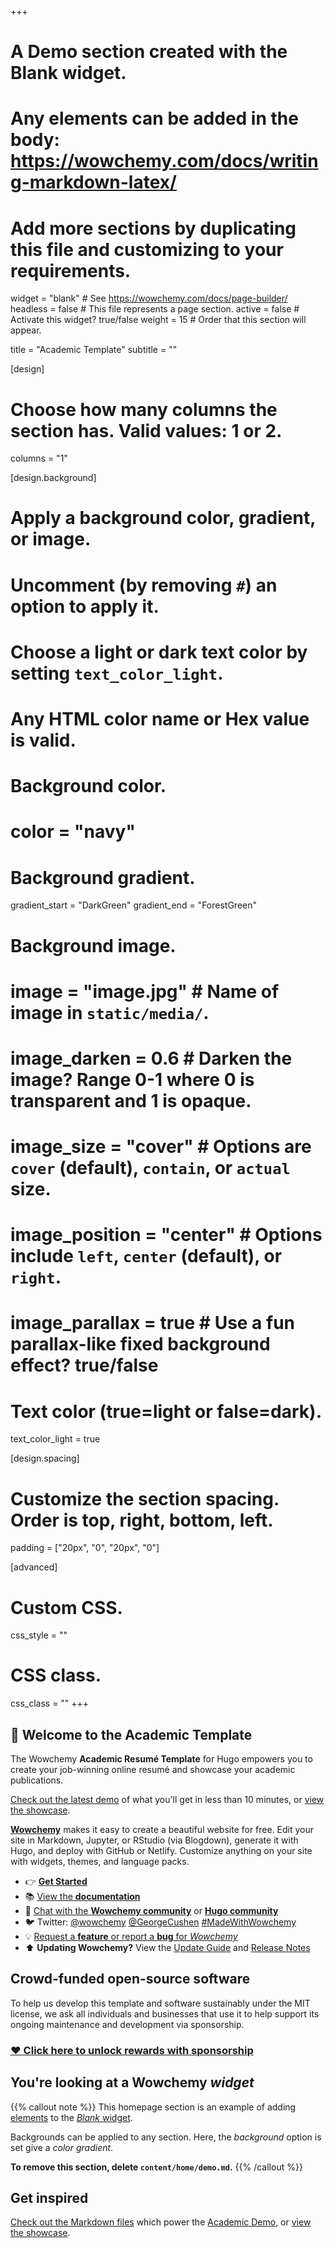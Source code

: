 +++
 # A Demo section created with the Blank widget.
 # Any elements can be added in the body: https://wowchemy.com/docs/writing-markdown-latex/
 # Add more sections by duplicating this file and customizing to your requirements.

 widget = "blank"  # See https://wowchemy.com/docs/page-builder/
 headless = false  # This file represents a page section.
 active = false  # Activate this widget? true/false
 weight = 15  # Order that this section will appear.

 title = "Academic Template"
 subtitle = ""

 [design]
   # Choose how many columns the section has. Valid values: 1 or 2.
   columns = "1"

 [design.background]
   # Apply a background color, gradient, or image.
   #   Uncomment (by removing `#`) an option to apply it.
   #   Choose a light or dark text color by setting `text_color_light`.
   #   Any HTML color name or Hex value is valid.

   # Background color.
   # color = "navy"

   # Background gradient.
   gradient_start = "DarkGreen"
   gradient_end = "ForestGreen"

   # Background image.
   # image = "image.jpg"  # Name of image in `static/media/`.
   # image_darken = 0.6  # Darken the image? Range 0-1 where 0 is transparent and 1 is opaque.
   # image_size = "cover"  #  Options are `cover` (default), `contain`, or `actual` size.
   # image_position = "center"  # Options include `left`, `center` (default), or `right`.
   # image_parallax = true  # Use a fun parallax-like fixed background effect? true/false

   # Text color (true=light or false=dark).
   text_color_light = true

 [design.spacing]
   # Customize the section spacing. Order is top, right, bottom, left.
   padding = ["20px", "0", "20px", "0"]

 [advanced]
  # Custom CSS. 
  css_style = ""

  # CSS class.
  css_class = ""
 +++

 ## 👋 Welcome to the Academic Template

 The Wowchemy **Academic Resumé Template** for Hugo empowers you to create your job-winning online resumé and showcase your academic publications.

 [Check out the latest demo](https://academic-demo.netlify.app) of what you'll get in less than 10 minutes, or [view the showcase](https://wowchemy.com/user-stories/).

 [**Wowchemy**](https://wowchemy.com) makes it easy to create a beautiful website for free. Edit your site in Markdown, Jupyter, or RStudio (via Blogdown), generate it with Hugo, and deploy with GitHub or Netlify. Customize anything on your site with widgets, themes, and language packs.

 - 👉 [**Get Started**](https://wowchemy.com/docs/install/)
 - 📚 [View the **documentation**](https://wowchemy.com/docs/)
 - 💬 [Chat with the **Wowchemy community**](https://discord.gg/z8wNYzb) or [**Hugo community**](https://discourse.gohugo.io)
 - 🐦 Twitter: [@wowchemy](https://twitter.com/wowchemy) [@GeorgeCushen](https://twitter.com/GeorgeCushen) [#MadeWithWowchemy](https://twitter.com/search?q=(%23MadeWithWowchemy%20OR%20%23MadeWithAcademic)&src=typed_query)
 - 💡 [Request a **feature** or report a **bug** for _Wowchemy_](https://github.com/wowchemy/wowchemy-hugo-modules/issues)
 - ⬆️ **Updating Wowchemy?** View the [Update Guide](https://wowchemy.com/docs/update/) and [Release Notes](https://wowchemy.com/updates/)

 ## Crowd-funded open-source software

 To help us develop this template and software sustainably under the MIT license, we ask all individuals and businesses that use it to help support its ongoing maintenance and development via sponsorship.

 ### [❤️ Click here to unlock rewards with sponsorship](https://wowchemy.com/plans/)

 ## You're looking at a Wowchemy _widget_

 {{% callout note %}}
 This homepage section is an example of adding [elements](https://sourcethemes.com/academic/docs/writing-markdown-latex/) to the [*Blank* widget](https://sourcethemes.com/academic/docs/widgets/).

 Backgrounds can be applied to any section. Here, the *background* option is set give a *color gradient*.

 **To remove this section, delete `content/home/demo.md`.**
 {{% /callout %}}

 ## Get inspired

 [Check out the Markdown files](https://github.com/wowchemy/starter-academic/tree/master/exampleSite) which power the [Academic Demo](https://academic-demo.netlify.app), or [view the showcase](https://wowchemy.com/user-stories/).
